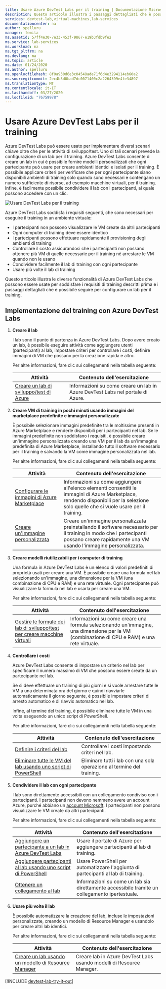 ```yaml
---
title: Usare Azure DevTest Labs per il training | Documentazione Microsoft
description: Questo articolo illustra i passaggi dettagliati che è possibile seguire per configurare un lab per la formazione in Azure DevTest Labs.This article provides detailed steps that you can follow to set up a lab for training in Azure DevTest Labs.
services: devtest-lab,virtual-machines,lab-services
documentationcenter: na
author: spelluru
manager: femila
ms.assetid: 57ff4e30-7e33-453f-9867-e19b3fdb9fe2
ms.service: lab-services
ms.workload: na
ms.tgt_pltfrm: na
ms.devlang: na
ms.topic: article
ms.date: 01/24/2020
ms.author: spelluru
ms.openlocfilehash: 8f0a930d6e3c04548ade71f6d4e3294114eb60a2
ms.sourcegitcommit: 2ec4b3d0bad7dc0071400c2a2264399e4fe34897
ms.translationtype: MT
ms.contentlocale: it-IT
ms.lasthandoff: 03/27/2020
ms.locfileid: "76759978"
---
```

# <a name="use-azure-devtest-labs-for-training"></a>Usare Azure DevTest Labs per il training
Azure DevTest Labs può essere usato per implementare diversi scenari chiave oltre che per le attività di sviluppo/test. Uno di tali scenari prevede la configurazione di un lab per il training. Azure DevTest Labs consente di creare un lab in cui è possibile fornire modelli personalizzati che ogni partecipante può usare per creare ambienti identici e isolati per il training. È possibile applicare criteri per verificare che per ogni partecipante siano disponibili ambienti di training solo quando sono necessari e contengano un numero sufficiente di risorse, ad esempio macchine virtuali, per il training. Infine, è facilmente possibile condividere il lab con i partecipanti, al quale possono accedere con un clic.

![Usare DevTest Labs per il training](./media/devtest-lab-training-lab/devtest-lab-training.png)

Azure DevTest Labs soddisfa i requisiti seguenti, che sono necessari per eseguire il training in un ambiente virtuale: 

* I partecipanti non possono visualizzare le VM create da altri partecipanti
* Ogni computer di training deve essere identico
* I partecipanti possono effettuare rapidamente il provisioning degli ambienti di training
* Controllare il costo assicurandosi che i partecipanti non possano ottenere più VM di quelle necessarie per il training né arrestare le VM quando non le usano
* Condividere facilmente il lab di training con ogni partecipante
* Usare più volte il lab di training

Questo articolo illustra le diverse funzionalità di Azure DevTest Labs che possono essere usate per soddisfare i requisiti di training descritti prima e i passaggi dettagliati che è possibile seguire per configurare un lab per il training.  

## <a name="implementing-training-with-azure-devtest-labs"></a>Implementazione del training con Azure DevTest Labs
1. **Creare il lab** 
   
    I lab sono il punto di partenza in Azure DevTest Labs. Dopo avere creato un lab, è possibile eseguire attività come aggiungere utenti (partecipanti) al lab, impostare criteri per controllare i costi, definire immagini di VM che possano per la creazione rapida e altro.   
   
    Per altre informazioni, fare clic sui collegamenti nella tabella seguente:
   
   | Attività | Contenuto dell'esercitazione |
   | --- | --- |
   | [Creare un lab di sviluppo/test di Azure](devtest-lab-create-lab.md) |Informazioni su come creare un lab in Azure DevTest Labs nel portale di Azure. |
2. **Creare VM di training in pochi minuti usando immagini del marketplace predefinite e immagini personalizzate** 
   
    È possibile selezionare immagini predefinite tra le moltissime presenti in Azure Marketplace e renderle disponibili per i partecipanti nel lab. Se le immagini predefinite non soddisfano i requisiti, è possibile creare un'immagine personalizzata creando una VM per il lab da un'immagine predefinita di Azure Marketplace, installando tutto il software necessario per il training e salvando la VM come immagine personalizzata nel lab. 
   
    Per altre informazioni, fare clic sui collegamenti nella tabella seguente:
   
   | Attività | Contenuto dell'esercitazione |
   | --- | --- |
   | [Configurare le immagini di Azure Marketplace](devtest-lab-configure-marketplace-images.md) |Informazioni su come aggiungere all'elenco elementi consentiti le immagini di Azure Marketplace, rendendo disponibili per la selezione solo quelle che si vuole usare per il training. |
   | [Creare un'immagine personalizzata](devtest-lab-create-template.md) |Creare un'immagine personalizzata preinstallando il software necessario per il training in modo che i partecipanti possano creare rapidamente una VM usando l'immagine personalizzata. |
3. **Creare modelli riutilizzabili per i computer di training** 
   
    Una formula in Azure DevTest Labs è un elenco di valori predefiniti di proprietà usati per creare una VM. È possibile creare una formula nel lab selezionando un'immagine, una dimensione per la VM (una combinazione di CPU e RAM) e una rete virtuale. Ogni partecipante può visualizzare la formula nel lab e usarla per creare una VM. 
   
    Per altre informazioni, fare clic sui collegamenti nella tabella seguente:
   
   | Attività | Contenuto dell'esercitazione |
   | --- | --- |
   | [Gestire le formule dei lab di sviluppo/test per creare macchine virtuali](devtest-lab-manage-formulas.md) |Informazioni su come creare una formula selezionando un'immagine, una dimensione per la VM (combinazione di CPU e RAM) e una rete virtuale. |
4. **Controllare i costi**
   
    Azure DevTest Labs consente di impostare un criterio nel lab per specificare il numero massimo di VM che possono essere create da un partecipante nel lab. 
   
    Se si deve effettuare un training di più giorni e si vuole arrestare tutte le VM a una determinata ora del giorno e quindi riavviarle automaticamente il giorno seguente, è possibile impostare criteri di arresto automatico e di riavvio automatico nel lab. 
   
    Infine, al termine del training, è possibile eliminare tutte le VM in una volta eseguendo un unico script di PowerShell. 
   
    Per altre informazioni, fare clic sui collegamenti nella tabella seguente:
   
   | Attività | Contenuto dell'esercitazione |
   | --- | --- |
   | [Definire i criteri del lab](devtest-lab-set-lab-policy.md) |Controllare i costi impostando criteri nel lab. |
   | [Eliminare tutte le VM del lab usando uno script di PowerShell](devtest-lab-faq.md#how-do-i-automate-the-process-of-deleting-all-the-vms-in-my-lab) |Eliminare tutti i lab con una sola operazione al termine del training. |
5. **Condividere il lab con ogni partecipante**
   
    I lab sono direttamente accessibili con un collegamento condiviso con i partecipanti. I partecipanti non devono nemmeno avere un account Azure, purché abbiano un [account Microsoft](devtest-lab-faq.md#what-is-a-microsoft-account). I partecipanti non possono visualizzare le VM create da altri partecipanti.  
   
    Per altre informazioni, fare clic sui collegamenti nella tabella seguente:
   
   | Attività | Contenuto dell'esercitazione |
   | --- | --- |
   | [Aggiungere un partecipante a un lab in Azure DevTest Labs](devtest-lab-add-devtest-user.md) |Usare il portale di Azure per aggiungere partecipanti al lab di training. |
   | [Aggiungere partecipanti al lab usando uno script di PowerShell](devtest-lab-add-devtest-user.md#add-an-external-user-to-a-lab-using-powershell) |Usare PowerShell per automatizzare l'aggiunta di partecipanti al lab di training. |
   | [Ottenere un collegamento al lab](devtest-lab-faq.md#how-do-i-share-a-direct-link-to-my-lab) |Informazioni su come un lab sia direttamente accessibile tramite un collegamento ipertestuale. |
6. **Usare più volte il lab** 
   
    È possibile automatizzare la creazione del lab, incluse le impostazioni personalizzate, creando un modello di Resource Manager e usandolo per creare altri lab identici. 
   
    Per altre informazioni, fare clic sui collegamenti nella tabella seguente:
   
   | Attività | Contenuto dell'esercitazione |
   | --- | --- |
   | [Creare un lab usando un modello di Resource Manager](devtest-lab-faq.md#how-do-i-create-a-lab-from-a-resource-manager-template) |Creare lab in Azure DevTest Labs usando modelli di Resource Manager. |

[!INCLUDE [devtest-lab-try-it-out](../../includes/devtest-lab-try-it-out.md)]

